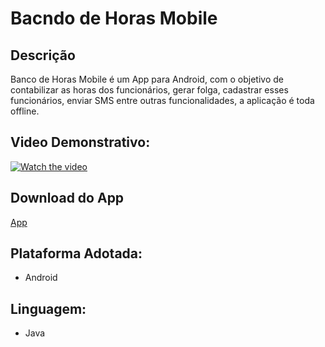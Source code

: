 # Bacndo de Horas Mobile

## Descrição
Banco de Horas Mobile é um App para Android, com o objetivo de contabilizar as horas dos funcionários, gerar folga, cadastrar esses funcionários, enviar SMS entre outras funcionalidades, a aplicação é toda offline.

## Video Demonstrativo:
[![Watch the video](https://i.imgur.com/vKb2F1B.png)](https://youtu.be/xJkoYh3ZSu8)

## Download do App
[App](https://drive.google.com/file/d/1gAjNUE5sLyGAuq3645AfDec6kZdqspH7/view?usp=sharing)

## Plataforma Adotada: 
  - Android

## Linguagem: 
  - Java
